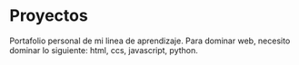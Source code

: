# Proyectos
Portafolio personal de mi linea de aprendizaje.
Para dominar web, necesito dominar lo siguiente:
html,
ccs,
javascript,
python.
